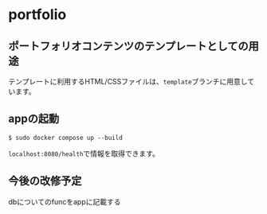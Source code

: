 # portfolio

## ポートフォリオコンテンツのテンプレートとしての用途
テンプレートに利用するHTML/CSSファイルは、`template`ブランチに用意しています。

## appの起動
```
$ sudo docker compose up --build
```
`localhost:8080/health`で情報を取得できます。

## 今後の改修予定
dbについてのfuncをappに記載する